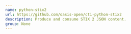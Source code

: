 ```yaml
---
name: python-stix2
url: https://github.com/oasis-open/cti-python-stix2
description: Produce and consume STIX 2 JSON content.
group: None
---
```

